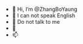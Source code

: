 - 👋 Hi, I’m @ZhangBoYaung
- 👀 I can not speak English
- 🌱 Do not talk to me
- 💞️ 
- 📫 

<!---
ZhangBoYaung/ZhangBoYaung is a ✨ special ✨ repository because its `README.md` (this file) appears on your GitHub profile.
You can click the Preview link to take a look at your changes.
--->

